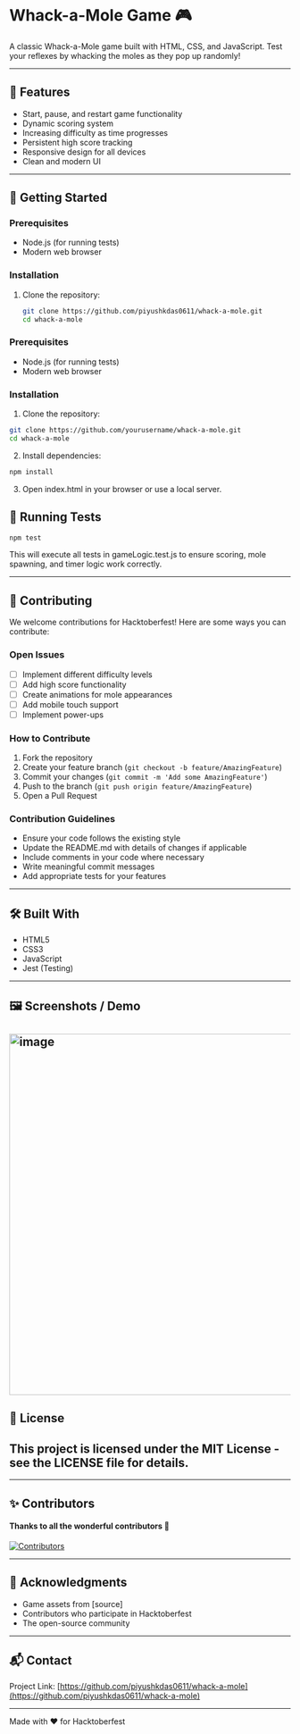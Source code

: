 # Whack-a-Mole Game 🎮

A classic Whack-a-Mole game built with HTML, CSS, and JavaScript.
Test your reflexes by whacking the moles as they pop up randomly!

---

## 🎯 Features

- Start, pause, and restart game functionality
- Dynamic scoring system
- Increasing difficulty as time progresses
- Persistent high score tracking
- Responsive design for all devices
- Clean and modern UI

---

## 🚀 Getting Started

### Prerequisites

- Node.js (for running tests)
- Modern web browser

### Installation

1. Clone the repository:
   ```bash
   git clone https://github.com/piyushkdas0611/whack-a-mole.git
   cd whack-a-mole
   ```

### Prerequisites

- Node.js (for running tests)
- Modern web browser

### Installation

1. Clone the repository:

```bash
git clone https://github.com/yourusername/whack-a-mole.git
cd whack-a-mole
```

2. Install dependencies:

```bash
npm install
```

3. Open index.html in your browser or use a local server.

## 🧪 Running Tests

```bash
npm test
```

This will execute all tests in gameLogic.test.js to ensure scoring, mole spawning, and timer logic work correctly.

---

## 🤝 Contributing

We welcome contributions for Hacktoberfest! Here are some ways you can contribute:

### Open Issues

- [ ] Implement different difficulty levels
- [ ] Add high score functionality
- [ ] Create animations for mole appearances
- [ ] Add mobile touch support
- [ ] Implement power-ups

### How to Contribute

1. Fork the repository
2. Create your feature branch (`git checkout -b feature/AmazingFeature`)
3. Commit your changes (`git commit -m 'Add some AmazingFeature'`)
4. Push to the branch (`git push origin feature/AmazingFeature`)
5. Open a Pull Request

### Contribution Guidelines

- Ensure your code follows the existing style
- Update the README.md with details of changes if applicable
- Include comments in your code where necessary
- Write meaningful commit messages
- Add appropriate tests for your features

---

## 🛠️ Built With

- HTML5
- CSS3
- JavaScript
- Jest (Testing)

---

## 🖼️ Screenshots / Demo

## <img width="621" height="647" alt="image" src="https://github.com/user-attachments/assets/6274beb0-afbe-46ff-ac7f-e925f582edd8" />

## 📝 License

## This project is licensed under the MIT License - see the LICENSE file for details.

---

## ✨ Contributors

#### Thanks to all the wonderful contributors 💖

[![Contributors](https://contrib.rocks/image?repo=piyushkdas0611/whack-a-mole)](https://github.com/piyushkdas0611/whack-a-mole/graphs/contributors)

---

## 🙏 Acknowledgments

- Game assets from [source]
- Contributors who participate in Hacktoberfest
- The open-source community

---

## 📬 Contact

Project Link: [https://github.com/piyushkdas0611/whack-a-mole](https://github.com/piyushkdas0611/whack-a-mole)

---

Made with ❤️ for Hacktoberfest
